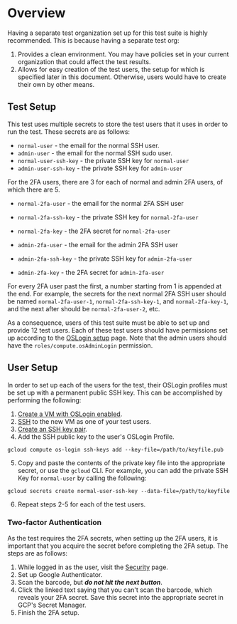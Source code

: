 # Overview
Having a separate test organization set up for this test suite is highly recommended.
This is because having a separate test org:
1. Provides a clean environment. You may have policies set in your current organization that
could affect the test results.
2. Allows for easy creation of the test users, the setup for which is specified later in this document.
Otherwise, users would have to create their own by other means.

## Test Setup
This test uses multiple secrets to store the test users that it uses in order to run the test.
These secrets are as follows:

- `normal-user` - the email for the normal SSH user.
- `admin-user` - the email for the normal SSH sudo user.
- `normal-user-ssh-key` - the private SSH key for `normal-user`
- `admin-user-ssh-key` - the private SSH key for `admin-user`

For the 2FA users, there are 3 for each of normal and admin 2FA users, of which
there are 5.
- `normal-2fa-user` - the email for the normal 2FA SSH user
- `normal-2fa-ssh-key` - the private SSH key for `normal-2fa-user`
- `normal-2fa-key` - the 2FA secret for `normal-2fa-user`

- `admin-2fa-user` - the email for the admin 2FA SSH user
- `admin-2fa-ssh-key` - the private SSH key for `admin-2fa-user`
- `admin-2fa-key` - the 2FA secret for `admin-2fa-user`

For every 2FA user past the first, a number starting from 1 is appended at the
end. For example, the secrets for the next normal 2FA SSH user should be named
`normal-2fa-user-1`, `normal-2fa-ssh-key-1`, and `normal-2fa-key-1`, and the
next after should be `normal-2fa-user-2`, etc.

As a consequence, users of this test suite must be able to set up and provide 12 test users.
Each of these test users should have permissions set up according to the
[OSLogin setup](https://cloud.google.com/compute/docs/oslogin/set-up-oslogin#configure_users) page.
Note that the admin users should have the `roles/compute.osAdminLogin` permission.

## User Setup
In order to set up each of the users for the test, their OSLogin profiles must be set up with a
permanent public SSH key. This can be accomplished by performing the following:
1. [Create a VM with OSLogin enabled](https://cloud.google.com/compute/docs/oslogin/set-up-oslogin#enable_os_login_during_vm_creation).
2. [SSH](https://cloud.google.com/compute/docs/connect/standard-ssh) to the new VM as one of your test users.
3. [Create an SSH key pair](https://cloud.google.com/compute/docs/connect/create-ssh-keys#create_an_ssh_key_pair).
4. Add the SSH public key to the user's OSLogin Profile.
```
gcloud compute os-login ssh-keys add --key-file=/path/to/keyfile.pub
```
5. Copy and paste the contents of the private key file into the appropriate secret, or use the `gcloud` CLI.
For example, you can add the private SSH Key for `normal-user` by calling the following:
```
gcloud secrets create normal-user-ssh-key --data-file=/path/to/keyfile
```
6. Repeat steps 2-5 for each of the test users.

### Two-factor Authentication
As the test requires the 2FA secrets, when setting up the 2FA users, it is important that you acquire the secret before
completing the 2FA setup. The steps are as follows:

1. While logged in as the user, visit the [Security](https://myaccount.google.com/security) page.
2. Set up Google Authenticator.
3. Scan the barcode, but ***do not hit the next button***.
4. Click the linked text saying that you can't scan the barcode, which reveals your 2FA secret.
Save this secret into the appropriate secret in GCP's Secret Manager.
5. Finish the 2FA setup.
